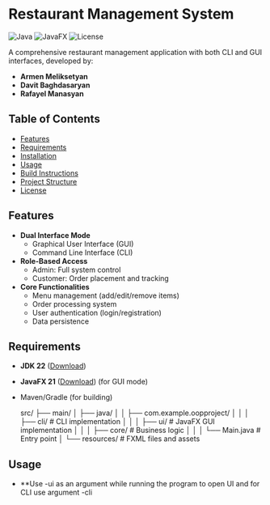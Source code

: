 # Restaurant Management System

![Java](https://img.shields.io/badge/Java-22-blue)
![JavaFX](https://img.shields.io/badge/JavaFX-21-orange)
![License](https://img.shields.io/badge/License-MIT-green)

A comprehensive restaurant management application with both CLI and GUI interfaces, developed by:
- **Armen Meliksetyan**
- **Davit Baghdasaryan** 
- **Rafayel Manasyan**

## Table of Contents
- [Features](#features)
- [Requirements](#requirements)
- [Installation](#installation)
- [Usage](#usage)
- [Build Instructions](#build-instructions)
- [Project Structure](#project-structure)
- [License](#license)

## Features
- **Dual Interface Mode**
  - Graphical User Interface (GUI)
  - Command Line Interface (CLI)
- **Role-Based Access**
  - Admin: Full system control
  - Customer: Order placement and tracking
- **Core Functionalities**
  - Menu management (add/edit/remove items)
  - Order processing system
  - User authentication (login/registration)
  - Data persistence

## Requirements
- **JDK 22** ([Download](https://www.oracle.com/java/technologies/downloads/))
- **JavaFX 21** ([Download](https://gluonhq.com/products/javafx/)) (for GUI mode)
- Maven/Gradle (for building)

  src/
├── main/
│   ├── java/
│   │   ├── com.example.oopproject/
│   │   │   ├── cli/          # CLI implementation
│   │   │   ├── ui/           # JavaFX GUI implementation
│   │   │   ├── core/         # Business logic
│   │   │   └── Main.java     # Entry point
│   └── resources/            # FXML files and assets


## Usage
- **Use -ui as an argument while running the program to open UI and for CLI use argument -cli
